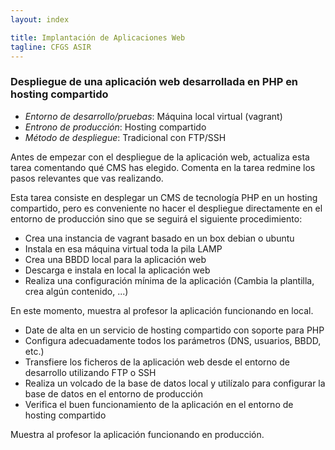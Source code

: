 ```yaml
---
layout: index

title: Implantación de Aplicaciones Web
tagline: CFGS ASIR
---
```


### Despliegue de una aplicación web desarrollada en PHP en hosting compartido

<div class='nota'>

* *Entorno de desarrollo/pruebas*: Máquina local virtual (vagrant)
* *Entrono de producción*: Hosting compartido
* *Método de despliegue*: Tradicional con FTP/SSH

</div>

<div class='ejercicios' markdown='1'>
Antes de empezar con el despliegue de la aplicación web, actualiza esta tarea comentando qué CMS has elegido. Comenta en la tarea redmine los pasos relevantes que vas realizando.
</div>

Esta tarea consiste en desplegar un CMS de tecnología PHP en un hosting compartido, pero es conveniente no hacer el despliegue directamente en el entorno de producción sino que se seguirá el siguiente procedimiento:

* Crea una instancia de vagrant basado en un box debian o ubuntu
* Instala en esa máquina virtual toda la pila LAMP
* Crea una BBDD local para la aplicación web
* Descarga e instala en local la aplicación web
* Realiza una configuración mínima de la aplicación (Cambia la plantilla, crea algún contenido, ...)

<div class='ejercicios' markdown='1'>
En este momento, muestra al profesor la aplicación funcionando en local.
</div>

* Date de alta en un servicio de hosting compartido con soporte para PHP
* Configura adecuadamente todos los parámetros (DNS, usuarios, BBDD, etc.)
* Transfiere los ficheros de la aplicación web desde el entorno de desarrollo utilizando FTP o SSH
* Realiza un volcado de la base de datos local y utilízalo para configurar la base de datos en el entorno de producción
* Verifica el buen funcionamiento de la aplicación en el entorno de hosting compartido

<div class='ejercicios' markdown='1'>
Muestra al profesor la aplicación funcionando en producción.
</div>